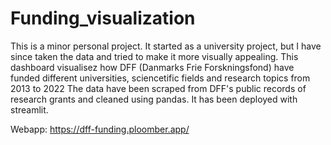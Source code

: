# Funding_visualization

This is a minor personal project. It started as a university project, but I have since taken the data and tried to make it more visually appealing. This dashboard visualisez how DFF (Danmarks Frie Forskningsfond) have funded different universities, sciencetific fields and research topics from 2013 to 2022 The data have been scraped from DFF's public records of research grants and cleaned using pandas. It has been deployed with streamlit.  

Webapp: https://dff-funding.ploomber.app/ 
